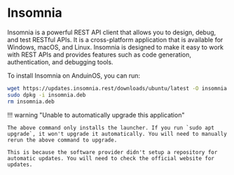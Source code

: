 # Insomnia

Insomnia is a powerful REST API client that allows you to design, debug, and test RESTful APIs. It is a cross-platform application that is available for Windows, macOS, and Linux. Insomnia is designed to make it easy to work with REST APIs and provides features such as code generation, authentication, and debugging tools.

To install Insomnia on AnduinOS, you can run:

```bash
wget https://updates.insomnia.rest/downloads/ubuntu/latest -O insomnia.deb
sudo dpkg -i insomnia.deb
rm insomnia.deb
```

!!! warning "Unable to automatically upgrade this application"

    The above command only installs the launcher. If you run `sudo apt upgrade`, it won't upgrade it automatically. You will need to manually rerun the above command to upgrade.

    This is because the software provider didn't setup a repository for automatic updates. You will need to check the official website for updates.
